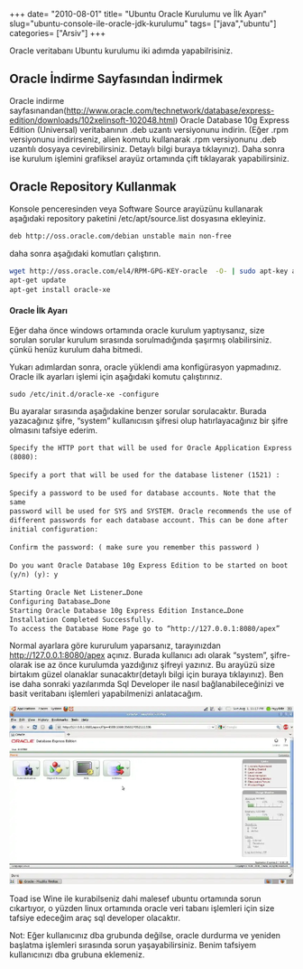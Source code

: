 +++
date= "2010-08-01"
title= "Ubuntu Oracle Kurulumu ve İlk Ayarı"
slug="ubuntu-console-ile-oracle-jdk-kurulumu"
tags= ["java","ubuntu"]
categories= ["Arsiv"]
+++



Oracle veritabanı Ubuntu kurulumu iki adımda yapabilrisiniz.

## Oracle İndirme Sayfasından İndirmek

Oracle indirme sayfasınandan(<http://www.oracle.com/technetwork/database/express-edition/downloads/102xelinsoft-102048.html>) Oracle Database 10g Express Edition (Universal) veritabanının .deb uzantı versiyonunu indirin. (Eğer .rpm versiyonunu indirirseniz, alien komutu kullanarak .rpm versiyonunu .deb uzantılı dosyaya cevirebilirsiniz. Detaylı bilgi buraya tıklayınız). Daha sonra ise kurulum işlemini grafiksel arayüz ortamında çift tıklayarak yapabilirsiniz.

## Oracle Repository Kullanmak

Konsole penceresinden veya Software Source arayüzünu kullanarak aşağıdaki repository paketini /etc/apt/source.list dosyasına ekleyiniz.

```bash
deb http://oss.oracle.com/debian unstable main non-free
```

daha sonra aşağıdaki komutları çalıştırın.

```bash
wget http://oss.oracle.com/el4/RPM-GPG-KEY-oracle  -O- | sudo apt-key add -
apt-get update
apt-get install oracle-xe
```

#### Oracle İlk Ayarı

Eğer daha önce windows ortamında oracle kurulum yaptıysanız, size sorulan sorular kurulum sırasında sorulmadığında şaşırmış olabilirsiniz. çünkü henüz kurulum daha bitmedi.

Yukarı adımlardan sonra, oracle yüklendi ama konfigürasyon yapmadınız. Oracle ilk ayarları işlemi için aşağıdaki komutu çalıştırınız.

	sudo /etc/init.d/oracle-xe -configure

Bu ayaralar sırasında aşağıdakine benzer sorular sorulacaktır. Burada yazacağınız şifre, “system” kullanıcısın şifresi olup hatırlayacağınız bir şifre olmasını tafsiye ederim.

	Specify the HTTP port that will be used for Oracle Application Express (8080):
	
	Specify a port that will be used for the database listener (1521) :
	
	Specify a password to be used for database accounts. Note that the same
	password will be used for SYS and SYSTEM. Oracle recommends the use of
	different passwords for each database account. This can be done after
	initial configuration:
	  
	Confirm the password: ( make sure you remember this password )
	
	Do you want Oracle Database 10g Express Edition to be started on boot (y/n) (y): y
	
	Starting Oracle Net Listener…Done
	Configuring Database…Done
	Starting Oracle Database 10g Express Edition Instance…Done
	Installation Completed Successfully.
	To access the Database Home Page go to “http://127.0.0.1:8080/apex”

Normal ayarlara göre kururulum yaparsanız, tarayınızdan http://127.0.0.1:8080/apex açınız. Burada kullanıcı adı olarak “system”, şifre- olarak ise az önce kurulumda yazdığınız şifreyi yazınız. Bu arayüzü size birtakım güzel olanaklar sunacaktır(detaylı bilgi için buraya tıklayınız). Ben ise daha sonraki yazılarımda Sql Developer ile nasıl bağlanabileceğinizi ve basit veritabanı işlemleri yapabilmenizi anlatacağım.

![Oracle](/images/oracle1.jpg)

Toad ise Wine ile kurabilseniz dahi malesef ubuntu ortamında sorun cıkartıyor, o yüzden linux ortamında oracle veri tabanı işlemleri için size tafsiye edeceğim araç sql developer olacaktır.

Not: Eğer kullanıcınız dba grubunda değilse, oracle durdurma ve yeniden başlatma işlemleri sırasında sorun yaşayabilirsiniz. Benim tafsiyem kullanıcınızı dba grubuna eklemeniz.